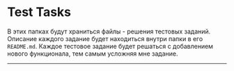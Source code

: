 # Test Tasks
В этих папках будут храниться файлы - решения тестовых заданий. Описание каждого задание будет находиться внутри папки в его `README.md`. Каждое тестовое задание будет решаться с добавлением нового функционала, тем самым усложняя мне задание.   

---